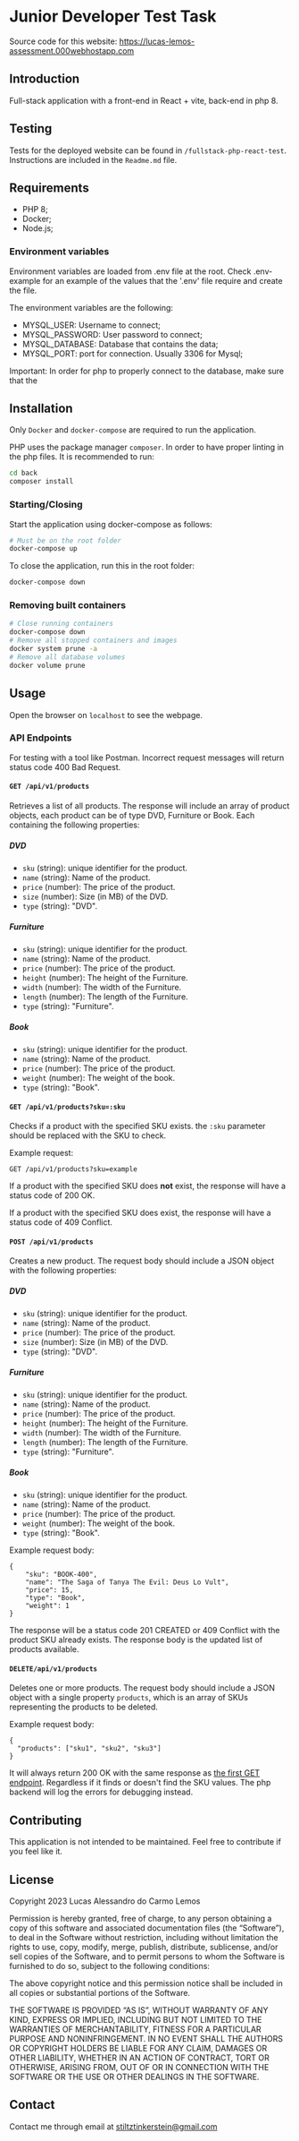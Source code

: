 # Junior Developer Test Task

Source code for this website: https://lucas-lemos-assessment.000webhostapp.com

## Introduction

Full-stack application with a front-end in React + vite, back-end in php 8.

## Testing

Tests for the deployed website can be found in `/fullstack-php-react-test`. Instructions are included in the `Readme.md` file.

## Requirements

- PHP 8;
- Docker;
- Node.js;

### Environment variables

Environment variables are loaded from .env file at the root. Check .env-example for an example of the values that the '.env' file require and create the file.

The environment variables are the following:

 - MYSQL_USER: Username to connect;
 - MYSQL_PASSWORD: User password to connect;
 - MYSQL_DATABASE: Database that contains the data;
 - MYSQL_PORT: port for connection. Usually 3306 for Mysql;

Important: In order for php to properly connect to the database, make sure that the

## Installation

Only ```Docker``` and `docker-compose` are required to run the application.

PHP uses the package manager `composer`. In order to have proper linting in the php files. It is recommended to run:

```bash
cd back
composer install
```

### Starting/Closing

Start the application using docker-compose as follows:

```bash
# Must be on the root folder
docker-compose up
```

To close the application, run this in the root folder:

```bash
docker-compose down
```

### Removing built containers

```bash
# Close running containers
docker-compose down
# Remove all stopped containers and images
docker system prune -a
# Remove all database volumes
docker volume prune
```

## Usage

Open the browser on ```localhost``` to see the webpage.

### API Endpoints

For testing with a tool like Postman. Incorrect request messages will return status code 400 Bad Request.

#### `GET /api/v1/products`

Retrieves a list of all products. The response will include an array of product objects, each product can be of type DVD, Furniture or Book. Each containing the following properties:

##### DVD

 - `sku` (string): unique identifier for the product.
 - `name` (string): Name of the product.
 - `price` (number): The price of the product.
 - `size` (number): Size (in MB) of the DVD.
 - `type` (string): "DVD".

##### Furniture

 - `sku` (string): unique identifier for the product.
 - `name` (string): Name of the product.
 - `price` (number): The price of the product.
 - `height` (number): The height of the Furniture.
 - `width` (number): The width of the Furniture.
 - `length` (number): The length of the Furniture.
 - `type` (string): "Furniture".

##### Book

 - `sku` (string): unique identifier for the product.
 - `name` (string): Name of the product.
 - `price` (number): The price of the product.
 - `weight` (number): The weight of the book.
 - `type` (string): "Book".

#### `GET /api/v1/products?sku=:sku`

Checks if a product with the specified SKU exists. the `:sku` parameter should be replaced with the SKU to check.

Example request:

```
GET /api/v1/products?sku=example
```

If a product with the specified SKU does **not** exist, the response will have a status code of 200 OK.

If a product with the specified SKU does exist, the response will have a status code of 409 Conflict.

#### `POST /api/v1/products`

Creates a new product. The request body should include a JSON object with the following properties:

##### DVD

 - `sku` (string): unique identifier for the product.
 - `name` (string): Name of the product.
 - `price` (number): The price of the product.
 - `size` (number): Size (in MB) of the DVD.
 - `type` (string): "DVD".

##### Furniture

 - `sku` (string): unique identifier for the product.
 - `name` (string): Name of the product.
 - `price` (number): The price of the product.
 - `height` (number): The height of the Furniture.
 - `width` (number): The width of the Furniture.
 - `length` (number): The length of the Furniture.
 - `type` (string): "Furniture".

##### Book

 - `sku` (string): unique identifier for the product.
 - `name` (string): Name of the product.
 - `price` (number): The price of the product.
 - `weight` (number): The weight of the book.
 - `type` (string): "Book".


Example request body:

```
{
    "sku": "BOOK-400",
    "name": "The Saga of Tanya The Evil: Deus Lo Vult",
    "price": 15,
    "type": "Book",
    "weight": 1
}
```

The response will be a status code 201 CREATED or 409 Conflict with the product SKU already exists. The response body is the updated list of products available.

#### `DELETE/api/v1/products`

Deletes one or more products. The request body should include a JSON object with a single property `products`, which is an array of SKUs representing the products to be deleted.

Example request body:

```
{
  "products": ["sku1", "sku2", "sku3"]
}
```

It will always return 200 OK with the same response as [the first GET endpoint](#get-apiv1products). Regardless if it finds or doesn't find the SKU values. The php backend will log the errors for debugging instead.


## Contributing

This application is not intended to be maintained. Feel free to contribute if you feel like it.

## License

Copyright 2023 Lucas Alessandro do Carmo Lemos

Permission is hereby granted, free of charge, to any person obtaining a copy of this software and associated documentation files (the “Software”), to deal in the Software without restriction, including without limitation the rights to use, copy, modify, merge, publish, distribute, sublicense, and/or sell copies of the Software, and to permit persons to whom the Software is furnished to do so, subject to the following conditions:

The above copyright notice and this permission notice shall be included in all copies or substantial portions of the Software.

THE SOFTWARE IS PROVIDED “AS IS”, WITHOUT WARRANTY OF ANY KIND, EXPRESS OR IMPLIED, INCLUDING BUT NOT LIMITED TO THE WARRANTIES OF MERCHANTABILITY, FITNESS FOR A PARTICULAR PURPOSE AND NONINFRINGEMENT. IN NO EVENT SHALL THE AUTHORS OR COPYRIGHT HOLDERS BE LIABLE FOR ANY CLAIM, DAMAGES OR OTHER LIABILITY, WHETHER IN AN ACTION OF CONTRACT, TORT OR OTHERWISE, ARISING FROM, OUT OF OR IN CONNECTION WITH THE SOFTWARE OR THE USE OR OTHER DEALINGS IN THE SOFTWARE.

## Contact

Contact me through email at stiltztinkerstein@gmail.com
